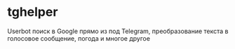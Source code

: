 # tghelper
Userbot поиск в Google прямо из под Telegram, преобразование текста в голосовое сообщение, погода и многое другое
